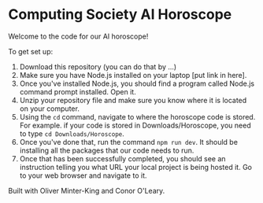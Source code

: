 # Computing Society AI Horoscope
Welcome to the code for our AI horoscope!

To get set up:
1. Download this repository (you can do that by ...)
2. Make sure you have Node.js installed on your laptop [put link in here].
3. Once you've installed Node.js, you should find a program called Node.js command prompt installed. Open it.
4. Unzip your repository file and make sure you know where it is located on your computer.
5. Using the `cd` command, navigate to where the horoscope code is stored. For example. if your code is stored in Downloads/Horoscope, you need to type `cd Downloads/Horoscope`.
6. Once you've done that, run the command `npm run dev`. It should be installing all the packages that our code needs to run.
7. Once that has been successfully completed, you should see an instruction telling you what URL your local project is being hosted it. Go to your web browser and navigate to it.



Built with Oliver Minter-King and Conor O'Leary.
